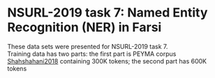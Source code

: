# NSURL-2019 task 7: Named Entity Recognition (NER) in Farsi
These data sets were presented for NSURL-2019 task 7.  
Training data has two parts: the first part is PEYMA corpus [Shahshahani2018](https://arxiv.org/abs/1801.09936) containing 300K tokens; the second part has 600K tokens
